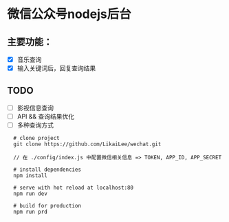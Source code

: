 # 微信公众号nodejs后台

## 主要功能：
  - [x] 音乐查询
  - [x] 输入关键词后，回复查询结果

## TODO
  - [ ] 影视信息查询
  - [ ] API && 查询结果优化
  - [ ] 多种查询方式

```
  # clone project
  git clone https://github.com/LikaiLee/wechat.git

  // 在 ./config/index.js 中配置微信相关信息 => TOKEN, APP_ID, APP_SECRET
  
  # install dependencies
  npm install

  # serve with hot reload at localhost:80
  npm run dev

  # build for production
  npm run prd

```
